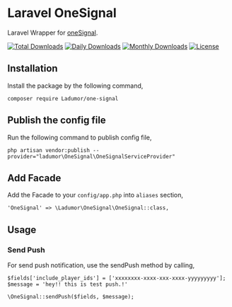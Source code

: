# Laravel OneSignal

Laravel Wrapper for [oneSignal](https://onesignal.com).

[![Total Downloads](https://poser.pugx.org/ladumor/one-signal/downloads)](https://packagist.org/packages/ladumor/one-signal)
[![Daily Downloads](https://poser.pugx.org/ladumor/one-signal/d/daily)](https://packagist.org/packages/ladumor/one-signal)
[![Monthly Downloads](https://poser.pugx.org/ladumor/one-signal/d/monthly)](https://packagist.org/packages/ladumor/one-signal)
[![License](https://poser.pugx.org/ladumor/one-signal/license)](https://packagist.org/packages/ladumor/one-signal)

## Installation

Install the package by the following command,

    composer require Ladumor/one-signal

## Publish the config file

Run the following command to publish config file,

    php artisan vendor:publish --provider="ladumor\OneSignal\OneSignalServiceProvider"

## Add Facade

Add the Facade to your `config/app.php` into `aliases` section,

    'OneSignal' => \Ladumor\OneSignal\OneSignal::class,

## Usage

### Send Push

For send push notification, use the sendPush method by calling,
    
    $fields['include_player_ids'] = ['xxxxxxxx-xxxx-xxx-xxxx-yyyyyyyyy'];
    $message = 'hey!! this is test push.!'   
    
    \OneSignal::sendPush($fields, $message);